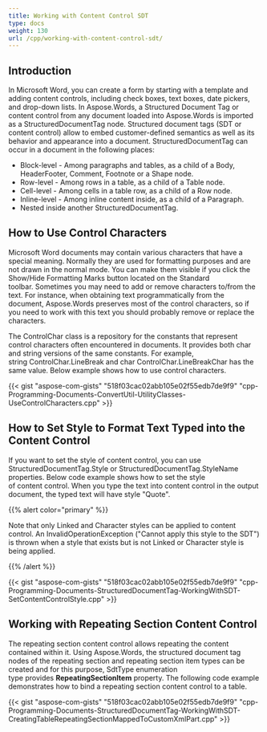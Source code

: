 ```yaml
---
title: Working with Content Control SDT
type: docs
weight: 130
url: /cpp/working-with-content-control-sdt/
---
```


## **Introduction**

In Microsoft Word, you can create a form by starting with a template and adding content controls, including check boxes, text boxes, date pickers, and drop-down lists. In Aspose.Words, a Structured Document Tag or content control from any document loaded into Aspose.Words is imported as a StructuredDocumentTag node. Structured document tags (SDT or content control) allow to embed customer-defined semantics as well as its behavior and appearance into a document. StructuredDocumentTag can occur in a document in the following places:

- Block-level - Among paragraphs and tables, as a child of a Body, HeaderFooter, Comment, Footnote or a Shape node.
- Row-level - Among rows in a table, as a child of a Table node.
- Cell-level - Among cells in a table row, as a child of a Row node.
- Inline-level - Among inline content inside, as a child of a Paragraph.
- Nested inside another StructuredDocumentTag.

## **How to Use Control Characters**

Microsoft Word documents may contain various characters that have a special meaning. Normally they are used for formatting purposes and are not drawn in the normal mode. You can make them visible if you click the Show/Hide Formatting Marks button located on the Standard toolbar. Sometimes you may need to add or remove characters to/from the text. For instance, when obtaining text programmatically from the document, Aspose.Words preserves most of the control characters, so if you need to work with this text you should probably remove or replace the characters.

The ControlChar class is a repository for the constants that represent control characters often encountered in documents. It provides both char and string versions of the same constants. For example, string ControlChar.LineBreak and char ControlChar.LineBreakChar has the same value. Below example shows how to use control characters.

{{< gist "aspose-com-gists" "518f03cac02abb105e02f55edb7de9f9" "cpp-Programming-Documents-ConvertUtil-UtilityClasses-UseControlCharacters.cpp" >}}

## **How to Set Style to Format Text Typed into the Content Control**

If you want to set the style of content control, you can use StructuredDocumentTag.Style or StructuredDocumentTag.StyleName properties. Below code example shows how to set the style of content control. When you type the text into content control in the output document, the typed text will have style "Quote".

{{% alert color="primary" %}} 

Note that only Linked and Character styles can be applied to content control. An InvalidOperationException ("Cannot apply this style to the SDT") is thrown when a style that exists but is not Linked or Character style is being applied.

{{% /alert %}} 

{{< gist "aspose-com-gists" "518f03cac02abb105e02f55edb7de9f9" "cpp-Programming-Documents-StructuredDocumentTag-WorkingWithSDT-SetContentControlStyle.cpp" >}}

## **Working with Repeating Section Content Control**

The repeating section content control allows repeating the content contained within it. Using Aspose.Words, the structured document tag nodes of the repeating section and repeating section item types can be created and for this purpose, SdtType enumeration type provides **RepeatingSectionItem** property. The following code example demonstrates how to bind a repeating section content control to a table.

{{< gist "aspose-com-gists" "518f03cac02abb105e02f55edb7de9f9" "cpp-Programming-Documents-StructuredDocumentTag-WorkingWithSDT-CreatingTableRepeatingSectionMappedToCustomXmlPart.cpp" >}}
